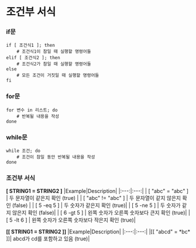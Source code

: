 # 조건부 서식
### if문
```
if [ 조건식1 ]; then
    # 조건식1이 참일 때 실행할 명령어들
elif [ 조건식2 ]; then
    # 조건식2가 참일 때 실행할 명령어들
else
    # 모든 조건이 거짓일 때 실행할 명령어들
fi
```
### for문
```
for 변수 in 리스트; do
    # 반복될 내용을 작성
done
```
### while문
```
while 조건; do
    # 조건이 참일 동안 반복될 내용을 작성
done
```
### 조건부 서식
**[ STRING1 = STRING2 ]**
|Example|Description|
|:---:|:---:|
| [ "abc" = "abc" ] | 두 문자열이 같은지 확인 (true) |
| [ "abc" != "abc" ] | 두 문자열이 같지 않은지 확인 (false) |
| [ 5 -eq 5 ] | 두 숫자가 같은지 확인 (true)|
| [ 5 -ne 5 ] | 두 숫자가 같지 않은지 확인 (false)|
| [ 6 -gt 5 ] | 왼쪽 숫자가 오른쪽 숫자보다 큰지 확인 (true)|
| [ 5 -lt 6 ] | 왼쪽 숫자가 오른쪽 숫자보다 작은지 확인 (true)|

**[[ STRING1 = STRING2 ]]**
|Example|Description|
|:---:|:---:|
|[[ "abcd" = \*bc\* ]]| abcd가 cd를 포함하고 있음 (true)|
